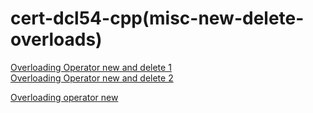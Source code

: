 # cert-dcl54-cpp(misc-new-delete-overloads)




[Overloading Operator new and delete 1](http://www.modernescpp.com/index.php/overloading-operator-new-and-delete)  
[Overloading Operator new and delete 2](http://www.modernescpp.com/index.php/overloading-operator-new-and-delete-2)  


[Overloading operator new](https://www.relisoft.com/book/tech/9new.html)  

